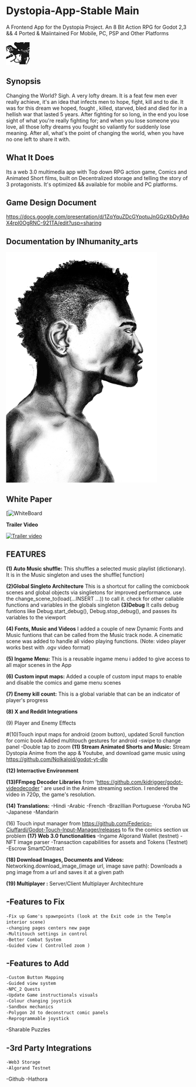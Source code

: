 # Dystopia-App-Stable Main
A Frontend App for the Dystopia Project. An 8 Bit Action RPG for Godot 2,3 &amp;&amp; 4 Ported &amp; Maiintained For Mobile, PC, PSP and Other Platforms

![Screenshot](https://github.com/Sam2much96/Dystopia-App/blob/v3.5.3/source_code/icon.png)

## Synopsis

Changing the World? Sigh. A very lofty dream. It is a feat few men ever really achieve, it's an idea that infects men to hope, fight, kill and to die. It was for this dream we hoped, fought , killed, starved, bled and died for in a hellish war that lasted 5 years. After fighting for so long, in the end you lose sight of what you're really fighting for; and when you lose someone you love, all those lofty dreams you fought so valiantly for suddenly lose meaning. After all, what's the point of changing the world, when you have no one left to share it with. 

## What It Does
Its a web 3.0 multimedia app with Top down RPG action game, Comics and Animated Short films, built on Decentralized storage and telling the story of 3 protagonists. It's optimized && available for mobile and PC platforms.

## Game Design Document
https://docs.google.com/presentation/d/1ZqYquZDcGYpotuJnGGzXbDy9AoX4rpI0OgRNC-921TA/edit?usp=sharing


## Documentation by INhumanity_arts 

![Screenshot](https://github.com/Sam2much96/Dystopia-App/blob/v3.5.3/source_code/resources/illustrations/cover%201.png)

## White Paper
[![WhiteBoard](https://img.itch.zone/aW1nLzE4NDc5NTU1LmpwZw==/original/Lcxe%2FA.jpg)

**Trailer Video**

[![Trailer video](https://img.youtube.com/vi/_ECBwS4xxlc/hqdefault.jpg)](https://youtu.be/_ECBwS4xxlc)

## FEATURES
**(1) Auto Music shuffle:**
	This shuffles a selected music playlist (dictionary). It is in the Music singleton and uses the shuffle( function)

**(2)Global Singleto Architecture**
   This is a shortcut for calling the comicbook scenes and global objects via singlietons for improved performance. use the change_scene_to(load(...INSERT ...)) to call it. 
  check for other callable functions and variables in the globals singleton 
**(3)Debug**
	It calls debug funtions like Debug.start_debug(), Debug.stop_debug(), and passes its variables to the viewport

**(4) Fonts, Music and Videos**
	I added a couple of new Dynamic Fonts and Music funtions that can be called from the Music track node. A cinematic scene
	was added to handle all video playing functions. (Note: video player works best with .ogv video format)


**(5) Ingame Menu:**
	This is a reusable ingame menu i added to give access to all major scenes in the App


**(6) Custom input maps:**
	Added a couple of custom input maps to enable and disable the comics and game menu scenes 

**(7) Enemy kill count:**
	This is a global variable that can be an indicator of player's progress

**(8) X and Reddit Integrations** 

(9) Player and Enemy Effects

#(10)Touch input maps for android (zoom button), updated Scroll function for comic book 
	Added multitouch gestures for android
	-swipe to change panel
	-Double tap to zoom
**(11) Stream Animated Shorts and Music:**
	  Stream Dystopia Anime from the app & Youtube, and download game music using https://github.com/Nolkaloid/godot-yt-dlp

**(12) Interractive Environment**

**(13)FFmpeg Decoder Libraries** from 'https://github.com/kidrigger/godot-videodecoder ' are used in the Anime streaming section. I rendered the video in 720p, the game's resolution.

**(14) Translations:**
	-Hindi
	-Arabic
	-French
	-Brazillian Portuguese
	-Yoruba NG
	-Japanese
	-Mandarin

(16) Touch input manager from https://github.com/Federico-Ciuffardi/Godot-Touch-Input-Manager/releases to fix the comics section ux problem
**(17) Web 3.0 functionalities**
	-Ingame Algorand Wallet (testnet)
	-NFT image parser
	-Transaction capabilities for assets and Tokens (Testnet)
	-Escrow SmartCOntract 

**(18) Download Images, Documents and Videos:** Networking.download_image_(image url, image save path): Downloads a png image from a url and saves it at a given path 

**(19) Multiplayer :** Server/Client Multiplayer Architechture
## -Features to Fix
	
	-Fix up Game's spawnpoints (look at the Exit code in the Temple interior scene)	
	-changing pages centers new page 
	-Multitouch settings in control
	-Better Combat System
	-Guided view ( Controlled zoom )
	
	
## -Features to Add
	
	-Custom Button Mapping
	-Guided view system
	-NPC_2 Quests	
	-Update Game instructionals visuals
	-Colour changing joystick
	-Sandbox mechanics
	-Polygon 2d to deconstruct comic panels
	-Reprogrammable joystick
  -Sharable Puzzles

## -3rd Party Integrations
	-Web3 Storage
	-Algorand Testnet
  -Github
  -Hathora

